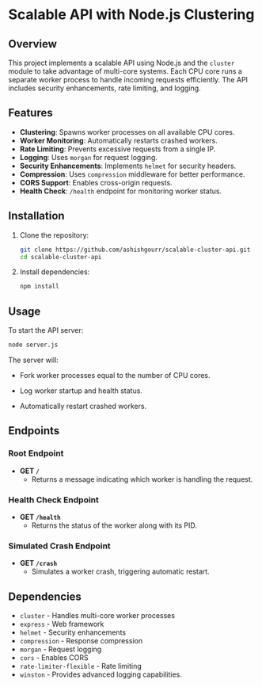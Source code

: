 # Scalable API with Node.js Clustering

## Overview

This project implements a scalable API using Node.js and the `cluster` module to take advantage of multi-core systems. Each CPU core runs a separate worker process to handle incoming requests efficiently. The API includes security enhancements, rate limiting, and logging.

## Features

- **Clustering**: Spawns worker processes on all available CPU cores.
- **Worker Monitoring**: Automatically restarts crashed workers.
- **Rate Limiting**: Prevents excessive requests from a single IP.
- **Logging**: Uses `morgan` for request logging.
- **Security Enhancements**: Implements `helmet` for security headers.
- **Compression**: Uses `compression` middleware for better performance.
- **CORS Support**: Enables cross-origin requests.
- **Health Check**: `/health` endpoint for monitoring worker status.

## Installation

1. Clone the repository:
   ```sh
   git clone https://github.com/ashishgourr/scalable-cluster-api.git
   cd scalable-cluster-api
   ```
2. Install dependencies:
   ```sh
   npm install
   ```

## Usage

To start the API server:

```sh
node server.js
```

The server will:

- Fork worker processes equal to the number of CPU cores.

- Log worker startup and health status.

- Automatically restart crashed workers.

## Endpoints

### Root Endpoint

- **GET `/`**
  - Returns a message indicating which worker is handling the request.

### Health Check Endpoint

- **GET `/health`**
  - Returns the status of the worker along with its PID.

### Simulated Crash Endpoint

- **GET `/crash`**
  - Simulates a worker crash, triggering automatic restart.

## Dependencies

- `cluster` - Handles multi-core worker processes
- `express` - Web framework
- `helmet` - Security enhancements
- `compression` - Response compression
- `morgan` - Request logging
- `cors` - Enables CORS
- `rate-limiter-flexible` - Rate limiting
- `winston` - Provides advanced logging capabilities.
